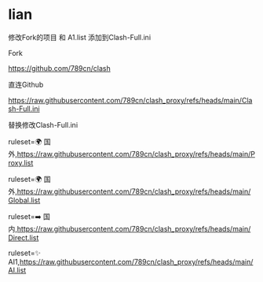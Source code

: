# lian

修改Fork的项目
和 A1.list
添加到Clash-Full.ini

Fork

https://github.com/789cn/clash

直连Github

https://raw.githubusercontent.com/789cn/clash_proxy/refs/heads/main/Clash-Full.ini

 





替换修改Clash-Full.ini

ruleset=🌍 国外,https://raw.githubusercontent.com/789cn/clash_proxy/refs/heads/main/Proxy.list

ruleset=🌍 国外,https://raw.githubusercontent.com/789cn/clash_proxy/refs/heads/main/Global.list

ruleset=➡️ 国内,https://raw.githubusercontent.com/789cn/clash_proxy/refs/heads/main/Direct.list

ruleset=✨ AI1,https://raw.githubusercontent.com/789cn/clash_proxy/refs/heads/main/AI.list

